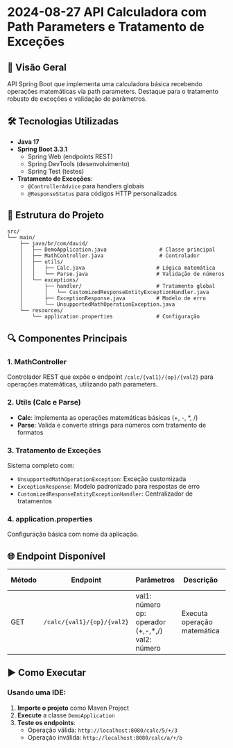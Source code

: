 # 2024-08-27 API Calculadora com Path Parameters e Tratamento de Exceções

## 🚀 Visão Geral
API Spring Boot que implementa uma calculadora básica recebendo operações matemáticas via path parameters. Destaque para o tratamento robusto de exceções e validação de parâmetros.

## 🛠️ Tecnologias Utilizadas
- **Java 17**
- **Spring Boot 3.3.1**
  - Spring Web (endpoints REST)
  - Spring DevTools (desenvolvimento)
  - Spring Test (testes)
- **Tratamento de Exceções**:
  - `@ControllerAdvice` para handlers globais
  - `@ResponseStatus` para códigos HTTP personalizados

## 📁 Estrutura do Projeto
```
src/
└── main/
    ├── java/br/com/david/
    │   ├── DemoApplication.java                 # Classe principal
    │   ├── MathController.java                  # Controlador
    │   ├── utils/
    │   │   ├── Calc.java                       # Lógica matemática
    │   │   └── Parse.java                      # Validação de números
    │   └── exceptions/
    │       ├── handler/                        # Tratamento global
    │       │   └── CustomizedResponseEntityExceptionHandler.java
    │       ├── ExceptionResponse.java          # Modelo de erro
    │       └── UnsupportedMathOperationException.java
    └── resources/
        └── application.properties              # Configuração
```

## 🔍 Componentes Principais

### 1. MathController
Controlador REST que expõe o endpoint `/calc/{val1}/{op}/{val2}` para operações matemáticas, utilizando path parameters.

### 2. Utils (Calc e Parse)
- **Calc**: Implementa as operações matemáticas básicas (+, -, *, /)
- **Parse**: Valida e converte strings para números com tratamento de formatos

### 3. Tratamento de Exceções
Sistema completo com:
- `UnsupportedMathOperationException`: Exceção customizada
- `ExceptionResponse`: Modelo padronizado para respostas de erro
- `CustomizedResponseEntityExceptionHandler`: Centralizador de tratamentos

### 4. application.properties
Configuração básica com nome da aplicação.

## 🌐 Endpoint Disponível

| Método | Endpoint | Parâmetros | Descrição | Exemplo Válido | Exemplo Inválido |
|--------|----------|------------|-----------|----------------|------------------|
| GET | `/calc/{val1}/{op}/{val2}` | val1: número<br>op: operador (+,-,*,/)<br>val2: número | Executa operação matemática | `/calc/5/+/3` | `/calc/a/+/b` |

## ▶️ Como Executar

### Usando uma IDE:
1. **Importe o projeto** como Maven Project
2. **Execute** a classe `DemoApplication`
3. **Teste os endpoints**:
   - Operação válida: `http://localhost:8080/calc/5/+/3`
   - Operação inválida: `http://localhost:8080/calc/a/+/b`
